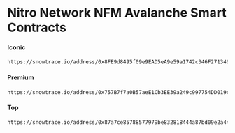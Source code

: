 # Nitro Network NFM Avalanche Smart Contracts

#### Iconic
```
https://snowtrace.io/address/0x8FE9d8495f09e9EAD5eA9e59a1742c346F271346#code

```

#### Premium
```
https://snowtrace.io/address/0x757B7f7a0B57aeE1Cb3EE39a249c997754DD019c#code
```

#### Top
```
https://snowtrace.io/address/0x87a7ce85788577979be832818444a87bd09e2a44#code
```